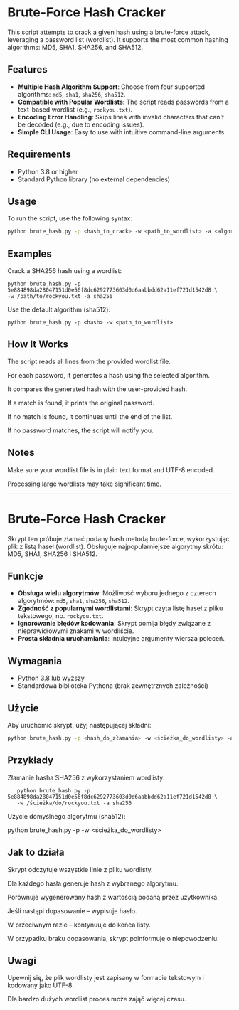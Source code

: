 # Brute-Force Hash Cracker

This script attempts to crack a given hash using a brute-force attack, leveraging a password list (wordlist). It supports the most common hashing algorithms: MD5, SHA1, SHA256, and SHA512.

## Features

- **Multiple Hash Algorithm Support**: Choose from four supported algorithms: `md5`, `sha1`, `sha256`, `sha512`.
- **Compatible with Popular Wordlists**: The script reads passwords from a text-based wordlist (e.g., `rockyou.txt`).
- **Encoding Error Handling**: Skips lines with invalid characters that can't be decoded (e.g., due to encoding issues).
- **Simple CLI Usage**: Easy to use with intuitive command-line arguments.

## Requirements

- Python 3.8 or higher
- Standard Python library (no external dependencies)

## Usage

To run the script, use the following syntax:

```bash
python brute_hash.py -p <hash_to_crack> -w <path_to_wordlist> -a <algorithm>
````
## Examples

Crack a SHA256 hash using a wordlist:
```
python brute_hash.py -p 5e884898da28047151d0e56f8dc6292773603d0d6aabbdd62a11ef721d1542d8 \
-w /path/to/rockyou.txt -a sha256
```
Use the default algorithm (sha512):
```
python brute_hash.py -p <hash> -w <path_to_wordlist>
```
## How It Works

The script reads all lines from the provided wordlist file.

For each password, it generates a hash using the selected algorithm.

It compares the generated hash with the user-provided hash.

If a match is found, it prints the original password.

If no match is found, it continues until the end of the list.

If no password matches, the script will notify you.

## Notes

Make sure your wordlist file is in plain text format and UTF-8 encoded.

Processing large wordlists may take significant time.

----------------------------------------

# Brute-Force Hash Cracker

Skrypt ten próbuje złamać podany hash metodą brute-force, wykorzystując plik z listą haseł (wordlist). Obsługuje najpopularniejsze algorytmy skrótu: MD5, SHA1, SHA256 i SHA512.

## Funkcje

- **Obsługa wielu algorytmów**: Możliwość wyboru jednego z czterech algorytmów: `md5`, `sha1`, `sha256`, `sha512`.
- **Zgodność z popularnymi wordlistami**: Skrypt czyta listę haseł z pliku tekstowego, np. `rockyou.txt`.
- **Ignorowanie błędów kodowania**: Skrypt pomija błędy związane z nieprawidłowymi znakami w wordliście.
- **Prosta składnia uruchamiania**: Intuicyjne argumenty wiersza poleceń.

## Wymagania

- Python 3.8 lub wyższy
- Standardowa biblioteka Pythona (brak zewnętrznych zależności)

## Użycie

Aby uruchomić skrypt, użyj następującej składni:

```bash
python brute_hash.py -p <hash_do_złamania> -w <ścieżka_do_wordlisty> -a <algorytm>
```
## Przykłady

Złamanie hasha SHA256 z wykorzystaniem wordlisty:

``` 
   python brute_hash.py -p 5e884898da28047151d0e56f8dc6292773603d0d6aabbdd62a11ef721d1542d8 \
   -w /ścieżka/do/rockyou.txt -a sha256
```
Użycie domyślnego algorytmu (sha512):

python brute_hash.py -p <hash> -w <ścieżka_do_wordlisty>

## Jak to działa

Skrypt odczytuje wszystkie linie z pliku wordlisty.

Dla każdego hasła generuje hash z wybranego algorytmu.

Porównuje wygenerowany hash z wartością podaną przez użytkownika.

Jeśli nastąpi dopasowanie – wypisuje hasło.

W przeciwnym razie – kontynuuje do końca listy.

W przypadku braku dopasowania, skrypt poinformuje o niepowodzeniu.

## Uwagi

Upewnij się, że plik wordlisty jest zapisany w formacie tekstowym i kodowany jako UTF-8.

Dla bardzo dużych wordlist proces może zająć więcej czasu.